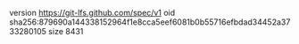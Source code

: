 version https://git-lfs.github.com/spec/v1
oid sha256:879690a144338152964f1e8cca5eef6081b0b55716efbdad34452a3733280105
size 8431
